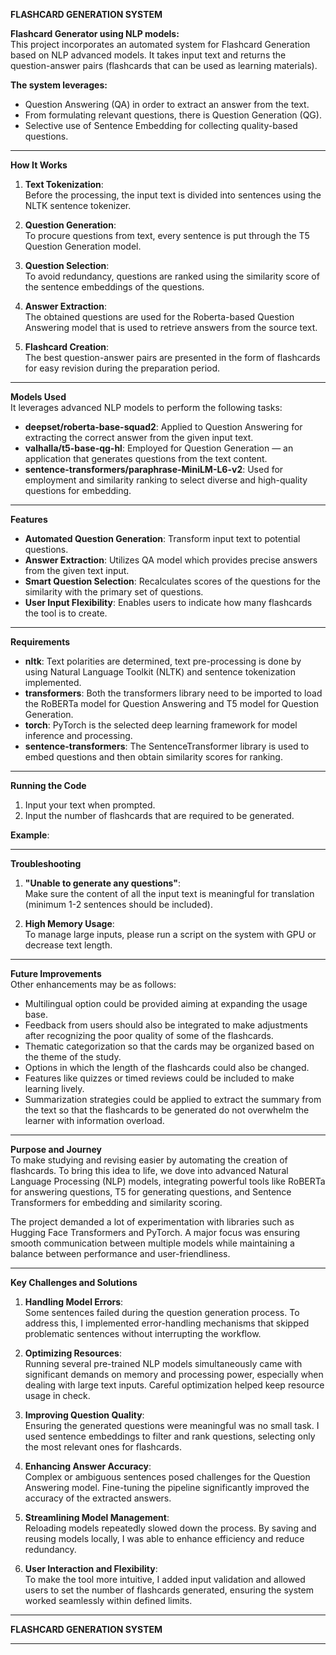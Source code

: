 **FLASHCARD GENERATION SYSTEM**

**Flashcard Generator using NLP models:**  
This project incorporates an automated system for Flashcard Generation based on NLP advanced models. It takes input text and returns the question-answer pairs (flashcards that can be used as learning materials).

**The system leverages:**  
- Question Answering (QA) in order to extract an answer from the text.  
- From formulating relevant questions, there is Question Generation (QG).  
- Selective use of Sentence Embedding for collecting quality-based questions.

---

**How It Works**  
1. **Text Tokenization**:  
   Before the processing, the input text is divided into sentences using the NLTK sentence tokenizer.

2. **Question Generation**:  
   To procure questions from text, every sentence is put through the T5 Question Generation model.

3. **Question Selection**:  
   To avoid redundancy, questions are ranked using the similarity score of the sentence embeddings of the questions.

4. **Answer Extraction**:  
   The obtained questions are used for the Roberta-based Question Answering model that is used to retrieve answers from the source text.

5. **Flashcard Creation**:  
   The best question-answer pairs are presented in the form of flashcards for easy revision during the preparation period.

---

**Models Used**  
It leverages advanced NLP models to perform the following tasks:  
- **deepset/roberta-base-squad2**: Applied to Question Answering for extracting the correct answer from the given input text.  
- **valhalla/t5-base-qg-hl**: Employed for Question Generation — an application that generates questions from the text content.  
- **sentence-transformers/paraphrase-MiniLM-L6-v2**: Used for employment and similarity ranking to select diverse and high-quality questions for embedding.

---

**Features**  
- **Automated Question Generation**: Transform input text to potential questions.  
- **Answer Extraction**: Utilizes QA model which provides precise answers from the given text input.  
- **Smart Question Selection**: Recalculates scores of the questions for the similarity with the primary set of questions.  
- **User Input Flexibility**: Enables users to indicate how many flashcards the tool is to create.

---

**Requirements**  
- **nltk**: Text polarities are determined, text pre-processing is done by using Natural Language Toolkit (NLTK) and sentence tokenization implemented.  
- **transformers**: Both the transformers library need to be imported to load the RoBERTa model for Question Answering and T5 model for Question Generation.  
- **torch**: PyTorch is the selected deep learning framework for model inference and processing.  
- **sentence-transformers**: The SentenceTransformer library is used to embed questions and then obtain similarity scores for ranking.

---

**Running the Code**  
1. Input your text when prompted.  
2. Input the number of flashcards that are required to be generated.

**Example**:  

---

**Troubleshooting**  
1. **"Unable to generate any questions"**:  
   Make sure the content of all the input text is meaningful for translation (minimum 1-2 sentences should be included).  

2. **High Memory Usage**:  
   To manage large inputs, please run a script on the system with GPU or decrease text length.

---

**Future Improvements**  
Other enhancements may be as follows:  
- Multilingual option could be provided aiming at expanding the usage base.  
- Feedback from users should also be integrated to make adjustments after recognizing the poor quality of some of the flashcards.  
- Thematic categorization so that the cards may be organized based on the theme of the study.  
- Options in which the length of the flashcards could also be changed.  
- Features like quizzes or timed reviews could be included to make learning lively.  
- Summarization strategies could be applied to extract the summary from the text so that the flashcards to be generated do not overwhelm the learner with information overload.

---

**Purpose and Journey**  
To make studying and revising easier by automating the creation of flashcards. To bring this idea to life, we dove into advanced Natural Language Processing (NLP) models, integrating powerful tools like RoBERTa for answering questions, T5 for generating questions, and Sentence Transformers for embedding and similarity scoring.

The project demanded a lot of experimentation with libraries such as Hugging Face Transformers and PyTorch. A major focus was ensuring smooth communication between multiple models while maintaining a balance between performance and user-friendliness.

---

**Key Challenges and Solutions**  
1. **Handling Model Errors**:  
   Some sentences failed during the question generation process. To address this, I implemented error-handling mechanisms that skipped problematic sentences without interrupting the workflow.

2. **Optimizing Resources**:  
   Running several pre-trained NLP models simultaneously came with significant demands on memory and processing power, especially when dealing with large text inputs. Careful optimization helped keep resource usage in check.

3. **Improving Question Quality**:  
   Ensuring the generated questions were meaningful was no small task. I used sentence embeddings to filter and rank questions, selecting only the most relevant ones for flashcards.

4. **Enhancing Answer Accuracy**:  
   Complex or ambiguous sentences posed challenges for the Question Answering model. Fine-tuning the pipeline significantly improved the accuracy of the extracted answers.

5. **Streamlining Model Management**:  
   Reloading models repeatedly slowed down the process. By saving and reusing models locally, I was able to enhance efficiency and reduce redundancy.

6. **User Interaction and Flexibility**:  
   To make the tool more intuitive, I added input validation and allowed users to set the number of flashcards generated, ensuring the system worked seamlessly within defined limits.

---

**FLASHCARD GENERATION SYSTEM**

--- 
